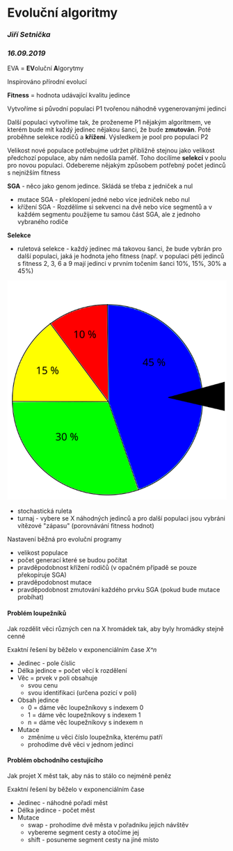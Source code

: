 # Evoluční algoritmy
### *Jiří Setnička*
### *16.09.2019*

EVA = **EV**oluční **A**lgorytmy

Inspirováno přírodní evolucí

**Fitness** = hodnota udávající kvalitu jedince

Vytvoříme si původní populaci P1 tvořenou náhodně vygenerovanými jedinci

Další populaci vytvoříme tak, že proženeme P1 nějakým algoritmem, ve kterém bude mít každý jedinec nějakou šanci, že bude **zmutován**. Poté proběhne selekce rodičů a **křížení**. Výsledkem je pool pro populaci P2

Velikost nové populace potřebujme udržet přibližně stejnou jako velikost předchozí populace, aby nám nedošla paměť. Toho docílíme **selekcí** v poolu pro novou populaci. Odebereme nějakým způsobem potřebný počet jedinců s nejnižším fitness

**SGA** - něco jako genom jedince. Skládá se třeba z jedniček a nul
  - mutace SGA - překlopení jedné nebo více jedniček nebo nul
  - křížení SGA - Rozdělíme si sekvenci na dvě nebo více segmentů a v každém segmentu použijeme tu samou část SGA, ale z jednoho vybraného rodiče

**Selekce**
  - ruletová selekce - každý jedinec má takovou šanci, že bude vybrán pro další populaci, jaká je hodnota jeho fitness (např. v populaci pěti jedinců s fitness 2, 3, 6 a 9 mají jedinci v prvním točením šanci 10%, 15%, 30% a 45%)
  
  ![Ruletová selekce](images/Rullete_selection.svg)
  - stochastická ruleta
  - turnaj - vybere se X náhodných jedinců a pro další populaci jsou vybráni vítězové "zápasu" (porovnávání fitness hodnot)

Nastavení běžná pro evoluční programy
  - velikost populace
  - počet generací které se budou počítat
  - pravděpodobnost křížení rodičů (v opačném případě se pouze překopíruje SGA)
  - pravděpodobnost mutace
  - pravděpodobnost zmutování každého prvku SGA (pokud bude mutace probíhat)

#### Problém loupežníků

Jak rozdělit věci různých cen na X hromádek tak, aby byly hromádky stejně cenné

Exaktní řešení by běželo v exponenciálním čase *X^n*
  - Jedinec - pole číslic
  - Délka jedince = počet věcí k rozdělení
  - Věc = prvek v poli obsahuje
    - svou cenu
    - svou identifikaci (určena pozicí v poli)
  - Obsah jedince
    - 0 = dáme věc loupežníkovy s indexem 0
    - 1 = dáme věc loupežníkovy s indexem 1
    - n = dáme věc loupežníkovy s indexem n
  - Mutace
    - změníme u věci číslo loupežníka, kterému patří
    - prohodíme dvě věci v jednom jedinci
    
#### Problém obchodního cestujícího

Jak projet X měst tak, aby nás to stálo co nejméně peněz

Exaktní řešení by běželo v exponenciálním čase

  - Jedinec - náhodné pořadí měst
  - Délka jedince - počet měst
  - Mutace
    - swap - prohodíme dvě města v pořadníku jejich návštěv
    - vybereme segment cesty a otočíme jej
    - shift - posuneme segment cesty na jiné místo